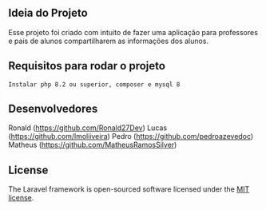 ## Ideia do Projeto

Esse projeto foi criado com intuito de fazer uma aplicação para professores e pais de alunos compartilharem 
as informações dos alunos.

## Requisitos para rodar o projeto

```
Instalar php 8.2 ou superior, composer e mysql 8
```

## Desenvolvedores
Ronald  (https://github.com/Ronald27Dev)
Lucas   (https://github.com/lmoliiveira)
Pedro   (https://github.com/pedroazevedoc)
Matheus (https://github.com/MatheusRamosSilver)

## License

The Laravel framework is open-sourced software licensed under the [MIT license](https://opensource.org/licenses/MIT).

